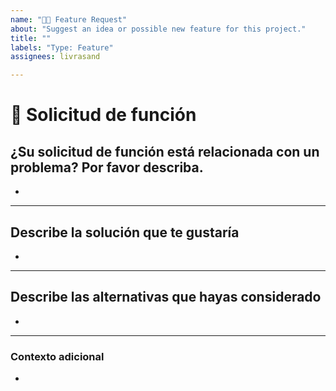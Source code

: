 ```yaml
---
name: "🚀🆕 Feature Request"
about: "Suggest an idea or possible new feature for this project."
title: ""
labels: "Type: Feature"
assignees: livrasand

---
```


# **🚀 Solicitud de función**

## **¿Su solicitud de función está relacionada con un problema? Por favor describa.**
<!-- Una descripción clara y concisa de cuál es el problema. Ex. Siempre me siento frustrado cuando [...] -->

*

---

## **Describe la solución que te gustaría**
<!-- Una descripción clara y concisa de lo que quieres que suceda. -->

*

---

## **Describe las alternativas que hayas considerado**
<!-- Una descripción clara y concisa de cualquier solución o característica alternativa que haya considerado. -->

*

---

### **Contexto adicional**
<!-- Agregue aquí cualquier otro contexto o información adicional sobre el problema.-->

*

<!--📛📛📛📛📛📛📛📛📛📛📛📛📛📛📛📛📛📛📛📛📛📛📛📛📛📛📛📛📛 📛

¡Hola! 😄

Para acelerar el procesamiento de problemas, busque problemas abiertos y cerrados antes de enviar uno nuevo.
Lea nuestras Reglas de conducta en este repositorio.

📛📛📛📛📛📛📛📛📛📛📛📛📛📛📛📛📛📛📛📛📛📛📛📛📛📛📛📛📛📛 📛📛-->
